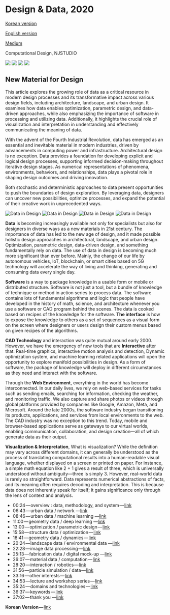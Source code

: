 # Design & Data, 2020

[Korean version](https://youtu.be/7HwlZaJrTEI)

[English version](https://youtu.be/VC-cLerlm4s)

[Medium](https://nj-namju.medium.com/data-design-c21457dc8dc)

Computational Design, NJSTUDIO

![](./img/LectureDataDesignComputationalDesign_01.png)
![](./img/LectureDataDesignComputationalDesign_02.png)
![](./img/LectureDataDesignComputationalDesign_03.png)
![](./img/LectureDataDesignComputationalDesign_04.png)

## New Material for Design

This article explores the growing role of data as a critical resource in modern design processes and its transformative impact across various design fields, including architecture, landscape, and urban design. It examines how data enables optimization, parametric design, and data-driven approaches, while also emphasizing the importance of software in processing and utilizing data. Additionally, it highlights the crucial role of visualization and interpretation in understanding and effectively communicating the meaning of data.

With the advent of the Fourth Industrial Revolution, data has emerged as an essential and inevitable material in modern industries, driven by advancements in computing power and infrastructure. Architectural design is no exception. Data provides a foundation for developing explicit and logical design processes, supporting informed decision-making throughout iterative design stages. As numerical representations of phenomena, environments, behaviors, and relationships, data plays a pivotal role in shaping design outcomes and driving innovation.

Both stochastic and deterministic approaches to data present opportunities to push the boundaries of design exploration. By leveraging data, designers can uncover new possibilities, optimize processes, and expand the potential of their creative work in unprecedented ways.

![Data in Design](https://namjulee.github.io/njs-lab-public/project/2020-lecture-design-data/2020-lecture-design-data.jpg)
![Data in Design](https://namjulee.github.io/njs-lab-public/project/2020-lecture-design-data/2020-lecture-design-data-01.jpg)
![Data in Design](https://namjulee.github.io/njs-lab-public/project/2020-lecture-design-data/2020-lecture-design-data-02.jpg)
![Data in Design](https://namjulee.github.io/njs-lab-public/project/2020-lecture-design-data/2020-lecture-design-data-03.jpg)



**Data** is becoming increasingly available not only for specialists but also for designers in diverse ways as a new materials in 21st century. The importance of data has led to the new age of design, and it made possible holistic design approaches in architectural, landscape, and urban design. Optimization, parametric design, data-driven design, and something fundamentally rely on data. The use of data in design is becoming much more significant than ever before. Mainly, the change of our life by autonomous vehicles, IoT, blockchain, or smart cities based on 5G technology will accelerate the way of living and thinking, generating and consuming data every single day.

**Software** is a way to package knowledge in a usable form or mobile or distributed structure. Software is not just a tool, but a bundle of knowledge of technique or method in action series to process data. The software contains lots of fundamental algorithms and logic that people have developed in the history of math, science, and architecture whenever you use a software or CAD program behind the scenes. The data is cooked based on recipes of the knowledge for the software. **The interface** is how to expose the knowledge to others as a set of sequences as a visual form on the screen where designers or users design their custom menus based on given recipes of the algorithms.

**CAD Technology** and interaction was quite mutual around early 2000. However, we have the emergency of new tools that are **Interactive** after that. Real-time graphics, interactive motion analysis and detection, Dynamic optimization system, and machine learning related applications will open the opportunity to explore manifold possibilities in design. As a form of software, the package of knowledge will deploy in different circumstances as they need and interact with the software.

Through the **Web Environment**, everything in the world has become interconnected. In our daily lives, we rely on web-based services for tasks such as sending emails, searching for information, checking the weather, and monitoring traffic. We also capture and share photos or videos through global platforms provided by companies like Google, Amazon, Meta, and Microsoft. Around the late 2000s, the software industry began transitioning its products, applications, and services from local environments to the web. The CAD industry was no exception to this trend. Today, mobile and browser-based applications serve as gateways to our virtual worlds, enabling communication, collaboration, and design creation—all of which generate data as their output.

**Visualization & Interpretation**, What is visualization? While the definition may vary across different domains, it can generally be understood as the process of translating computational results into a human-readable visual language, whether displayed on a screen or printed on paper. For instance, a simple math equation like 2 + 1 gives a result of three, which is universally understood without ambiguity—three is simply 3. However, real-world data is rarely so straightforward. Data represents numerical abstractions of facts, and its meaning often requires decoding and interpretation. This is because data does not inherently speak for itself; it gains significance only through the lens of context and analysis.

* 00:24 — overview : data, methodology, and system — [link](https://youtu.be/VC-cLerlm4s?t=24)
* 06:43 — urban data / network —[link](https://youtu.be/VC-cLerlm4s?t=403)
* 08:46 — urban data / machine learning —[link](https://youtu.be/VC-cLerlm4s?t=526)
* 11:00 — geometry data / deep learning —[link](https://youtu.be/VC-cLerlm4s?t=660)
* 13:00 — optimization / parametric design — [link](https://youtu.be/VC-cLerlm4s?t=770)
* 15:58 — structure data / optimization — [link](https://youtu.be/VC-cLerlm4s?t=958)
* 18:41 — geometry data / dynamics — [link](https://youtu.be/VC-cLerlm4s?t=1121)
* 20:24 — landscape data / environmental data —[link](https://youtu.be/VC-cLerlm4s?t=1224)
* 22:28 — image data processing — [link](https://youtu.be/VC-cLerlm4s?t=1348)
* 25:13 — fabrication data / digital mock-up —[link](https://youtu.be/VC-cLerlm4s?t=1513)
* 26:07 — material data / computation — [link](https://youtu.be/VC-cLerlm4s?t=1567)
* 28:20 — interaction / robotics — [link](https://youtu.be/VC-cLerlm4s?t=1700)
* 31:56 — particle simulation / data — [link](https://youtu.be/VC-cLerlm4s?t=1916)
* 33:16 — other interests — [link](https://youtu.be/VC-cLerlm4s?t=1997)
* 34:53 — lecture and workshop series — [link](https://youtu.be/VC-cLerlm4s?t=2093)
* 35:24 — domains and technologies — [link](https://youtu.be/VC-cLerlm4s?t=2124)
* 36:37 — keywords — [link](https://youtu.be/VC-cLerlm4s?t=2197)
* 37:02 — thank you —[link](https://youtu.be/VC-cLerlm4s?t=2222)

**Korean Version —** [link](https://brunch.co.kr/@njnamju/88)